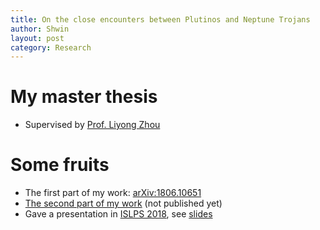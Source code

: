 ```yaml
---
title: On the close encounters between Plutinos and Neptune Trojans
author: Shwin
layout: post
category: Research
---
```


# My master thesis
* Supervised by [Prof. Liyong Zhou](https://www.iau.org/administration/membership/individual/11403/)

# Some fruits
* The first part of my work: [arXiv:1806.10651](https://arxiv.org/abs/1806.10651)
* [The second part of my work](https://drive.google.com/file/d/19xFIkZCMgcgWxDC48muLSaU5ZTmiNb7_/view?usp=sharing) (not published yet)
* Gave a presentation in [ISLPS 2018](http://www.ssi.must.edu.mo/ISLPS2018/index.html), see [slides](https://drive.google.com/file/d/1HBLrlPsfjDRnF7HmH83q744YrtZTyPfB/view?usp=sharing)
